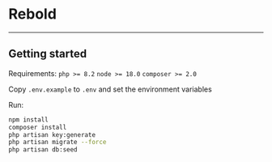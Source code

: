 # Rebold

---

## Getting started

Requirements: ```php >= 8.2``` ```node >= 18.0``` ```composer >= 2.0```


Copy ```.env.example``` to ```.env``` and set the environment variables

Run:
```bash
npm install
composer install
php artisan key:generate
php artisan migrate --force
php artisan db:seed
```
